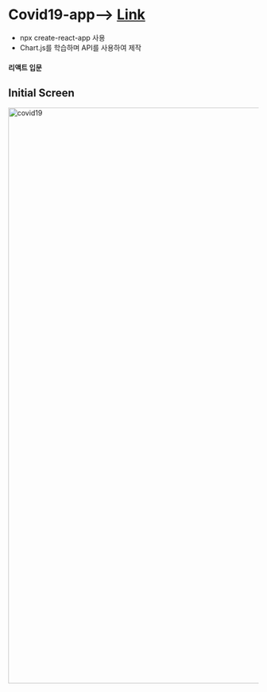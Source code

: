 # Covid19-app--> [Link](https://kdn0325.github.io/covid19-app/)

* npx create-react-app 사용
* Chart.js를 학습하며 API를 사용하여 제작


#### 리액트 입문


## Initial Screen

<img width="1157" alt="covid19" src="https://user-images.githubusercontent.com/91298955/148898928-5727cb4d-aec8-4162-8a29-8a838c9cee3f.png">



